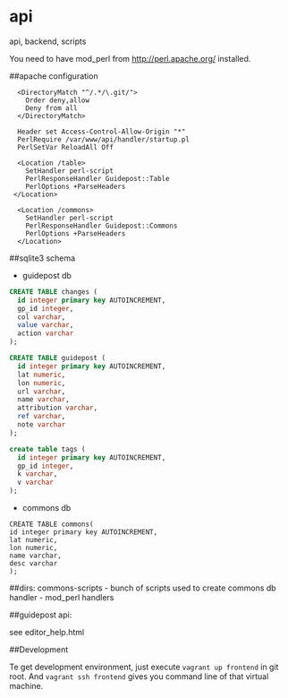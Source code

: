 # api
api, backend, scripts

You need to have mod_perl from http://perl.apache.org/ installed.

##apache configuration


```
  <DirectoryMatch "^/.*/\.git/">
    Order deny,allow
    Deny from all
  </DirectoryMatch>

  Header set Access-Control-Allow-Origin "*"
  PerlRequire /var/www/api/handler/startup.pl
  PerlSetVar ReloadAll Off

  <Location /table>
    SetHandler perl-script
    PerlResponseHandler Guidepost::Table
    PerlOptions +ParseHeaders
 </Location>

  <Location /commons>
    SetHandler perl-script
    PerlResponseHandler Guidepost::Commons
    PerlOptions +ParseHeaders
  </Location>
```

##sqlite3 schema

* guidepost db

```sql
CREATE TABLE changes (
  id integer primary key AUTOINCREMENT,
  gp_id integer,
  col varchar,
  value varchar,
  action varchar
);

CREATE TABLE guidepost (
  id integer primary key AUTOINCREMENT,
  lat numeric,
  lon numeric,
  url varchar,
  name varchar,
  attribution varchar,
  ref varchar,
  note varchar
);

create table tags (
  id integer primary key AUTOINCREMENT,
  gp_id integer,
  k varchar,
  v varchar
);
```
* commons db

```
CREATE TABLE commons(
id integer primary key AUTOINCREMENT,
lat numeric,
lon numeric,
name varchar,
desc varchar
);
```

##dirs:
commons-scripts - bunch of scripts used to create commons db
handler - mod_perl handlers


##guidepost api:

see editor_help.html

##Development

Te get development environment, just execute `vagrant up frontend` in git root. And `vagrant ssh frontend` gives you command line of that virtual machine.
